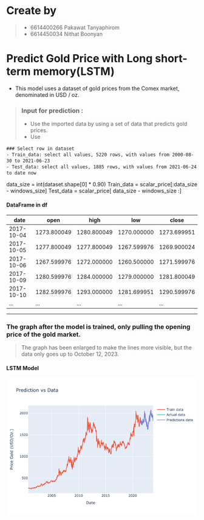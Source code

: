 # Create by
>- 6614400266 Pakawat Tanyaphirom 
>- 6614450034 Nithat Boonyan

# Predict Gold Price with Long short-term memory(LSTM)
- This model uses a dataset of gold prices from the Comex market, denominated in USD / oz.

>### Input for prediction :
>- Use the imported data by using a set of data that predicts gold prices.
>- Use

```
### Select row in dataset
- Train_data: select all values, 5220 rows, with values from 2000-08-30 to 2021-06-23
- Test_data: select all values, 1885 rows, with values from 2021-06-24 to date now
```
data_size  = int(dataset.shape[0] * 0.90)
Train_data = scalar_price[:data_size - windows_size]
Test_data  = scalar_price[ data_size - windows_size :]


#### DataFrame in df

|date|open|high|low|close|
|----|----|----|---|-----|
|2017-10-04|	1273.800049|	1280.800049|	1270.000000	|1273.699951|
|2017-10-05|	1277.800049|	1277.800049|	1267.599976	|1269.900024|
|2017-10-06|	1267.599976|	1272.000000|	1260.500000	|1271.599976|
|2017-10-09|	1280.599976|	1284.000000|	1279.000000	|1281.800049|
|2017-10-10|	1282.599976|	1293.000000|	1281.699951	|1290.599976|
|...|	...|	...|	...|	...|
------------------------------------------------------------------


### The graph after the model is trained, only pulling the opening price of the gold market.
> The graph has been enlarged to make the lines more visible, but the data only goes up to October 12, 2023.
> 
#### LSTM Model

![](Graph/Graph_open(LSTM).png)







